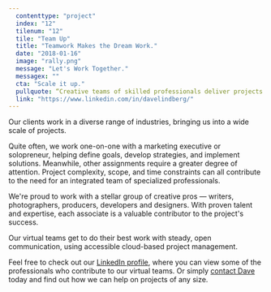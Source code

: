 ```yaml
---
  contenttype: "project"
  index: "12"
  tilenum: "12"
  tile: "Team Up"
  title: "Teamwork Makes the Dream Work."
  date: "2018-01-16"
  image: "rally.png"
  message: "Let's Work Together."
  messagex: ""
  cta: "Scale it up."
  pullquote: “Creative teams of skilled professionals deliver projects at any scale or complexity. ”
  link: "https://www.linkedin.com/in/davelindberg/"
---
```


<p>Our clients work in a diverse range of industries, bringing us into a wide scale of projects.</p>

<p>Quite often, we work one-on-one with a marketing executive or solopreneur, helping define goals, develop strategies, and implement solutions. Meanwhile, other assignments require a greater degree of attention. Project complexity, scope, and time constraints can all contribute to the need for an integrated team of specialized professionals.</p>

We're proud to work with a stellar group of creative pros — writers, photographers, producers, developers and designers. With proven talent and expertise, each associate is a valuable contributor to the project's success.

Our virtual teams get to do their best work with steady, open communication, using accessible cloud-based project management.

Feel free to check out our [LinkedIn profile](https://www.linkedin.com/in/davelindberg/), where you can view some of the professionals who contribute to our virtual teams. Or simply [contact Dave](https://davelindberg.com/#contact) today and find out how we can help on projects of any size.
